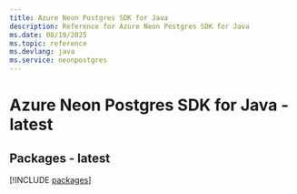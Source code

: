 ```yaml
---
title: Azure Neon Postgres SDK for Java
description: Reference for Azure Neon Postgres SDK for Java
ms.date: 08/19/2025
ms.topic: reference
ms.devlang: java
ms.service: neonpostgres
---
```

# Azure Neon Postgres SDK for Java - latest
## Packages - latest
[!INCLUDE [packages](neon-postgres-index.md)]